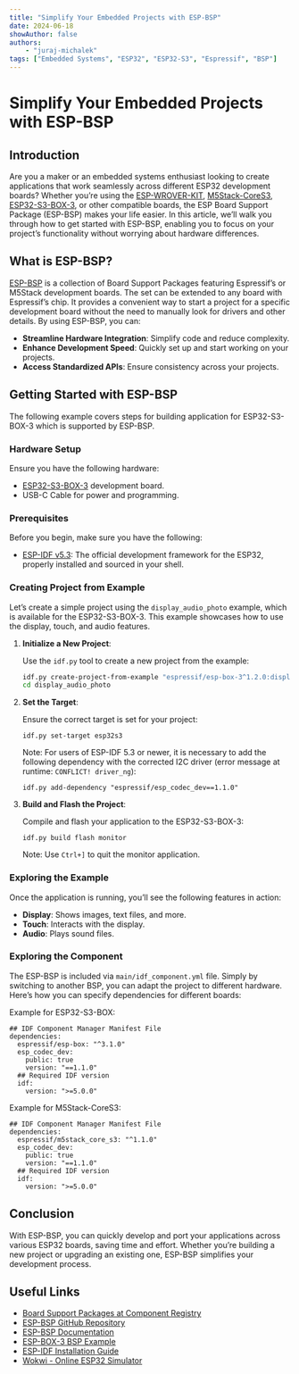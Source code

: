 ```yaml
---
title: "Simplify Your Embedded Projects with ESP-BSP"
date: 2024-06-18
showAuthor: false
authors:
    - "juraj-michalek"
tags: ["Embedded Systems", "ESP32", "ESP32-S3", "Espressif", "BSP"]
---
```


# Simplify Your Embedded Projects with ESP-BSP

## Introduction

Are you a maker or an embedded systems enthusiast looking to create applications that work seamlessly across different ESP32 development boards? Whether you’re using the [ESP-WROVER-KIT](https://docs.espressif.com/projects/esp-idf/en/stable/esp32/hw-reference/esp32/get-started-wrover-kit.html), [M5Stack-CoreS3](https://docs.m5stack.com/en/core/CoreS3), [ESP32-S3-BOX-3](https://github.com/espressif/esp-box/blob/master/docs/hardware_overview/esp32_s3_box_3/hardware_overview_for_box_3.md), or other compatible boards, the ESP Board Support Package (ESP-BSP) makes your life easier. In this article, we’ll walk you through how to get started with ESP-BSP, enabling you to focus on your project’s functionality without worrying about hardware differences.

## What is ESP-BSP?

[ESP-BSP](https://github.com/espressif/esp-bsp) is a collection of Board Support Packages featuring Espressif’s or M5Stack development boards. The set can be extended to any board with Espressif’s chip. It provides a convenient way to start a project for a specific development board without the need to manually look for drivers and other details. By using ESP-BSP, you can:

- **Streamline Hardware Integration**: Simplify code and reduce complexity.
- **Enhance Development Speed**: Quickly set up and start working on your projects.
- **Access Standardized APIs**: Ensure consistency across your projects.

## Getting Started with ESP-BSP

The following example covers steps for building application for ESP32-S3-BOX-3 which is supported by ESP-BSP.

### Hardware Setup

Ensure you have the following hardware:

- [ESP32-S3-BOX-3](https://github.com/espressif/esp-box) development board.
- USB-C Cable for power and programming.

### Prerequisites

Before you begin, make sure you have the following:

- [ESP-IDF v5.3](https://docs.espressif.com/projects/esp-idf/en/stable/esp32/get-started/index.html#installation): The official development framework for the ESP32, properly installed and sourced in your shell.

### Creating Project from Example

Let’s create a simple project using the `display_audio_photo` example, which is available for the ESP32-S3-BOX-3. This example showcases how to use the display, touch, and audio features.

1. **Initialize a New Project**:

   Use the `idf.py` tool to create a new project from the example:

   ```bash
   idf.py create-project-from-example "espressif/esp-box-3^1.2.0:display_audio_photo"
   cd display_audio_photo
   ```

2. **Set the Target**:

   Ensure the correct target is set for your project:

   ```
   idf.py set-target esp32s3
   ```

   Note: For users of ESP-IDF 5.3 or newer, it is necessary to add the following dependency with the corrected I2C driver (error message at runtime: `CONFLICT! driver_ng`):

   ```
   idf.py add-dependency "espressif/esp_codec_dev==1.1.0"
   ```

3. **Build and Flash the Project**:

   Compile and flash your application to the ESP32-S3-BOX-3:

   ```
   idf.py build flash monitor
   ```

   Note: Use `Ctrl+]` to quit the monitor application.


### Exploring the Example

Once the application is running, you’ll see the following features in action:

- **Display**: Shows images, text files, and more.
- **Touch**: Interacts with the display.
- **Audio**: Plays sound files.


### Exploring the Component

The ESP-BSP is included via `main/idf_component.yml` file. Simply by switching to another BSP, you can adapt the project to different hardware. Here’s how you can specify dependencies for different boards:

Example for ESP32-S3-BOX:

```
## IDF Component Manager Manifest File
dependencies:
  espressif/esp-box: "^3.1.0"
  esp_codec_dev:
    public: true
    version: "==1.1.0"
  ## Required IDF version
  idf:
    version: ">=5.0.0"
```

Example for M5Stack-CoreS3:

```
## IDF Component Manager Manifest File
dependencies:
  espressif/m5stack_core_s3: "^1.1.0"
  esp_codec_dev:
    public: true
    version: "==1.1.0"
  ## Required IDF version
  idf:
    version: ">=5.0.0"
```

## Conclusion

With ESP-BSP, you can quickly develop and port your applications across various ESP32 boards, saving time and effort. Whether you’re building a new project or upgrading an existing one, ESP-BSP simplifies your development process.

## Useful Links

- [Board Support Packages at Component Registry](https://components.espressif.com/components?q=Board+Support+Package)
- [ESP-BSP GitHub Repository](https://github.com/espressif/esp-bsp)
- [ESP-BSP Documentation](https://github.com/espressif/esp-bsp/blob/master/README.md)
- [ESP-BOX-3 BSP Example](https://components.espressif.com/components/espressif/esp-box-3/versions/1.2.0/examples?language=en)
- [ESP-IDF Installation Guide](https://docs.espressif.com/projects/esp-idf/en/latest/esp32/get-started/index.html)
- [Wokwi - Online ESP32 Simulator](https://wokwi.com)

